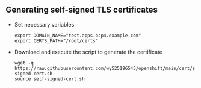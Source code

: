 ## Generating self-signed TLS certificates

* Set necessary variables
  ```
  export DOMAIN_NAME="test.apps.ocp4.example.com"
  export CERTS_PATH="/root/certs"
  ```
  
* Download and execute the script to generate the certificate
  ```
  wget -q https://raw.githubusercontent.com/wy525196545/openshift/main/cert/self-signed-cert.sh
  source self-signed-cert.sh
  ```
